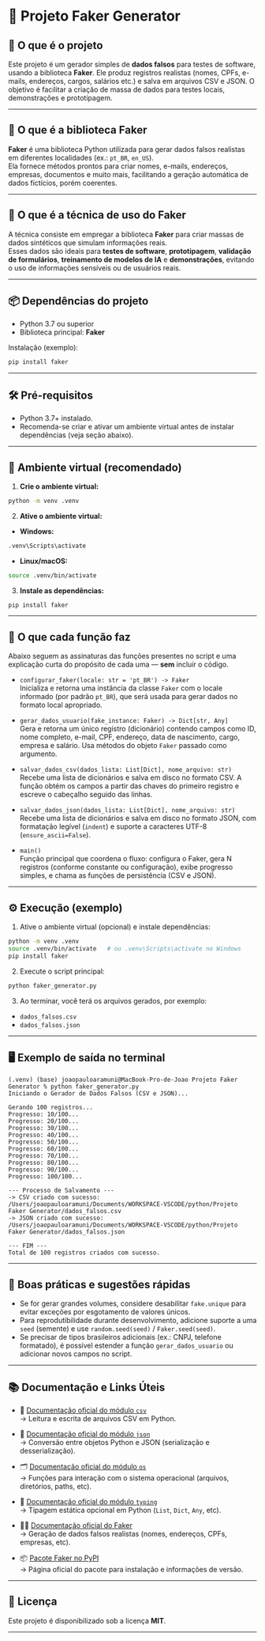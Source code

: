 # 🧪 Projeto Faker Generator

## 🚀 O que é o projeto
Este projeto é um gerador simples de **dados falsos** para testes de software, usando a biblioteca **Faker**. Ele produz registros realistas (nomes, CPFs, e-mails, endereços, cargos, salários etc.) e salva em arquivos CSV e JSON. O objetivo é facilitar a criação de massa de dados para testes locais, demonstrações e prototipagem.

---

## 🧩 O que é a biblioteca Faker
**Faker** é uma biblioteca Python utilizada para gerar dados falsos realistas em diferentes localidades (ex.: `pt_BR`, `en_US`).  
Ela fornece métodos prontos para criar nomes, e-mails, endereços, empresas, documentos e muito mais, facilitando a geração automática de dados fictícios, porém coerentes.

---

## 🧠 O que é a técnica de uso do Faker
A técnica consiste em empregar a biblioteca **Faker** para criar massas de dados sintéticos que simulam informações reais.  
Esses dados são ideais para **testes de software**, **prototipagem**, **validação de formulários**, **treinamento de modelos de IA** e **demonstrações**, evitando o uso de informações sensíveis ou de usuários reais.

---

## 📦 Dependências do projeto
- Python 3.7 ou superior
- Biblioteca principal: **Faker**

Instalação (exemplo):
```bash
pip install faker
```

---

## 🛠️ Pré-requisitos
- Python 3.7+ instalado.
- Recomenda-se criar e ativar um ambiente virtual antes de instalar dependências (veja seção abaixo).

---

## 🐍 Ambiente virtual (recomendado)
1. **Crie o ambiente virtual:**
```bash
python -m venv .venv
```

2. **Ative o ambiente virtual:**

- **Windows:**
```bash
.venv\Scripts\activate
```

- **Linux/macOS:**
```bash
source .venv/bin/activate
```

3. **Instale as dependências:**
```bash
pip install faker
```

---

## 🔎 O que cada função faz
Abaixo seguem as assinaturas das funções presentes no script e uma explicação curta do propósito de cada uma — **sem** incluir o código.

- `configurar_faker(locale: str = 'pt_BR') -> Faker`  
  Inicializa e retorna uma instância da classe `Faker` com o locale informado (por padrão `pt_BR`), que será usada para gerar dados no formato local apropriado.

- `gerar_dados_usuario(fake_instance: Faker) -> Dict[str, Any]`  
  Gera e retorna um único registro (dicionário) contendo campos como ID, nome completo, e-mail, CPF, endereço, data de nascimento, cargo, empresa e salário. Usa métodos do objeto `Faker` passado como argumento.

- `salvar_dados_csv(dados_lista: List[Dict], nome_arquivo: str)`  
  Recebe uma lista de dicionários e salva em disco no formato CSV. A função obtém os campos a partir das chaves do primeiro registro e escreve o cabeçalho seguido das linhas.

- `salvar_dados_json(dados_lista: List[Dict], nome_arquivo: str)`  
  Recebe uma lista de dicionários e salva em disco no formato JSON, com formatação legível (`indent`) e suporte a caracteres UTF-8 (`ensure_ascii=False`).

- `main()`  
  Função principal que coordena o fluxo: configura o Faker, gera N registros (conforme constante ou configuração), exibe progresso simples, e chama as funções de persistência (CSV e JSON).

---

## ⚙️ Execução (exemplo)
1. Ative o ambiente virtual (opcional) e instale dependências:
```bash
python -m venv .venv
source .venv/bin/activate   # ou .venv\Scripts\activate no Windows
pip install faker
```

2. Execute o script principal:
```bash
python faker_generator.py
```

3. Ao terminar, você terá os arquivos gerados, por exemplo:
- `dados_falsos.csv`
- `dados_falsos.json`

---

## 🖥️ Exemplo de saída no terminal
```
(.venv) (base) joaopauloaramuni@MacBook-Pro-de-Joao Projeto Faker Generator % python faker_generator.py 
Iniciando o Gerador de Dados Falsos (CSV e JSON)...

Gerando 100 registros...
Progresso: 10/100...
Progresso: 20/100...
Progresso: 30/100...
Progresso: 40/100...
Progresso: 50/100...
Progresso: 60/100...
Progresso: 70/100...
Progresso: 80/100...
Progresso: 90/100...
Progresso: 100/100...

--- Processo de Salvamento ---
-> CSV criado com sucesso: /Users/joaopauloaramuni/Documents/WORKSPACE-VSCODE/python/Projeto Faker Generator/dados_falsos.csv
-> JSON criado com sucesso: /Users/joaopauloaramuni/Documents/WORKSPACE-VSCODE/python/Projeto Faker Generator/dados_falsos.json

--- FIM ---
Total de 100 registros criados com sucesso.
```

---

## 📝 Boas práticas e sugestões rápidas
- Se for gerar grandes volumes, considere desabilitar `fake.unique` para evitar exceções por esgotamento de valores únicos.  
- Para reprodutibilidade durante desenvolvimento, adicione suporte a uma `seed` (semente) e use `random.seed(seed)` / `Faker.seed(seed)`.  
- Se precisar de tipos brasileiros adicionais (ex.: CNPJ, telefone formatado), é possível estender a função `gerar_dados_usuario` ou adicionar novos campos no script.

---

## 📚 Documentação e Links Úteis

- 🧩 [Documentação oficial do módulo `csv`](https://docs.python.org/3/library/csv.html)  
  → Leitura e escrita de arquivos CSV em Python.  

- 📜 [Documentação oficial do módulo `json`](https://docs.python.org/3/library/json.html)  
  → Conversão entre objetos Python e JSON (serialização e desserialização).  

- 🗂️ [Documentação oficial do módulo `os`](https://docs.python.org/3/library/os.html)  
  → Funções para interação com o sistema operacional (arquivos, diretórios, paths, etc).  

- 🧠 [Documentação oficial do módulo `typing`](https://docs.python.org/3/library/typing.html)  
  → Tipagem estática opcional em Python (`List`, `Dict`, `Any`, etc).  

- 🧑‍💻 [Documentação oficial do Faker](https://faker.readthedocs.io/en/master/)  
  → Geração de dados falsos realistas (nomes, endereços, CPFs, empresas, etc).  

- 📦 [Pacote Faker no PyPI](https://pypi.org/project/Faker/)  
  → Página oficial do pacote para instalação e informações de versão.

---

## 🧾 Licença
Este projeto é disponibilizado sob a licença **MIT**.

---
